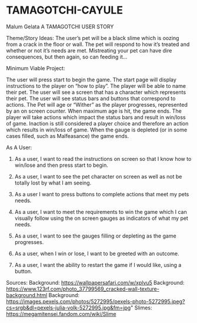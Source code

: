 # TAMAGOTCHI-CAYULE
Malum Gelata
A TAMAGOTCHI USER STORY

Theme/Story Ideas:
The user’s pet will be a black slime which is oozing from a crack in the floor or wall. The pet will respond to how it’s treated and whether or not it’s needs are met. Mistreating your pet can have dire consequences, but then again, so can feeding it…

Minimum Viable Project:

The user will press start to begin the game.
The start page will display instructions to the player on “how to play”.
The player will be able to name their pet.
The user will see a screen that has a character which represents their pet.
The user will see status bars and buttons that correspond to actions.
The Pet will age or “Wither” as the player progresses, represented by an on screen counter. 
When maximum age is hit, the game ends.
The player will take actions which impact the status bars and result in win/loss of game. 
Inaction is still considered a player choice and therefore an action which results in win/loss of game.
When the gauge is depleted (or in some cases filled, such as Malfeasance) the game ends.



As A User:
1. As a user, I want to read the instructions on screen so that I know how to win/lose and then press start to begin.

2. As a user, I want to see the pet character on screen as well as not be totally lost by what I am seeing.

3. As a user I want to press buttons to complete actions that meet my pets needs.

4. As a user, I want to meet the requirements to win the game which I can visually follow using the on screen gauges as indicators of what my pet needs.

5. As a user, I want to see the gauges filling or depleting as the game progresses.

6. As a user, when I win or lose, I want to be greeted with an outcome.

7. As a user, I want the ability to restart the game if I would like, using a button.



Sources:
Background: https://wallpapersafari.com/w/xplvu5
Background: https://www.123rf.com/photo_37799569_cracked-wall-texture-background.html
Background: https://images.pexels.com/photos/5272995/pexels-photo-5272995.jpeg?cs=srgb&dl=pexels-julia-volk-5272995.jpg&fm=jpg"
Slimes: https://megamitensei.fandom.com/wiki/Slime
